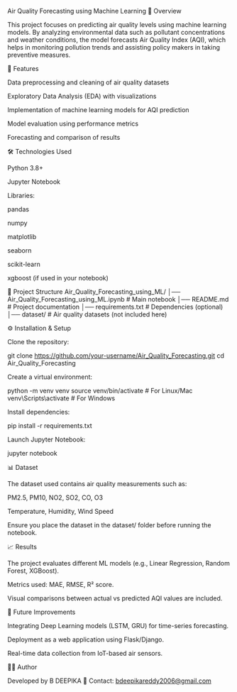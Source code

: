 Air Quality Forecasting using Machine Learning 📌 Overview

This project focuses on predicting air quality levels using machine learning models. By analyzing environmental data such as pollutant concentrations and weather conditions, the model forecasts Air Quality Index (AQI), which helps in monitoring pollution trends and assisting policy makers in taking preventive measures.

🚀 Features

Data preprocessing and cleaning of air quality datasets

Exploratory Data Analysis (EDA) with visualizations

Implementation of machine learning models for AQI prediction

Model evaluation using performance metrics

Forecasting and comparison of results

🛠️ Technologies Used

Python 3.8+

Jupyter Notebook

Libraries:

pandas

numpy

matplotlib

seaborn

scikit-learn

xgboost (if used in your notebook)

📂 Project Structure Air_Quality_Forecasting_using_ML/ │── Air_Quality_Forecasting_using_ML.ipynb # Main notebook │── README.md # Project documentation │── requirements.txt # Dependencies (optional) │── dataset/ # Air quality datasets (not included here)

⚙️ Installation & Setup

Clone the repository:

git clone https://github.com/your-username/Air_Quality_Forecasting.git cd Air_Quality_Forecasting

Create a virtual environment:

python -m venv venv source venv/bin/activate # For Linux/Mac venv\Scripts\activate # For Windows

Install dependencies:

pip install -r requirements.txt

Launch Jupyter Notebook:

jupyter notebook

📊 Dataset

The dataset used contains air quality measurements such as:

PM2.5, PM10, NO2, SO2, CO, O3

Temperature, Humidity, Wind Speed

Ensure you place the dataset in the dataset/ folder before running the notebook.

📈 Results

The project evaluates different ML models (e.g., Linear Regression, Random Forest, XGBoost).

Metrics used: MAE, RMSE, R² score.

Visual comparisons between actual vs predicted AQI values are included.

🧩 Future Improvements

Integrating Deep Learning models (LSTM, GRU) for time-series forecasting.

Deployment as a web application using Flask/Django.

Real-time data collection from IoT-based air sensors.

👩‍💻 Author

Developed by B DEEPIKA 📧 Contact: bdeepikareddy2006@gmail.com
